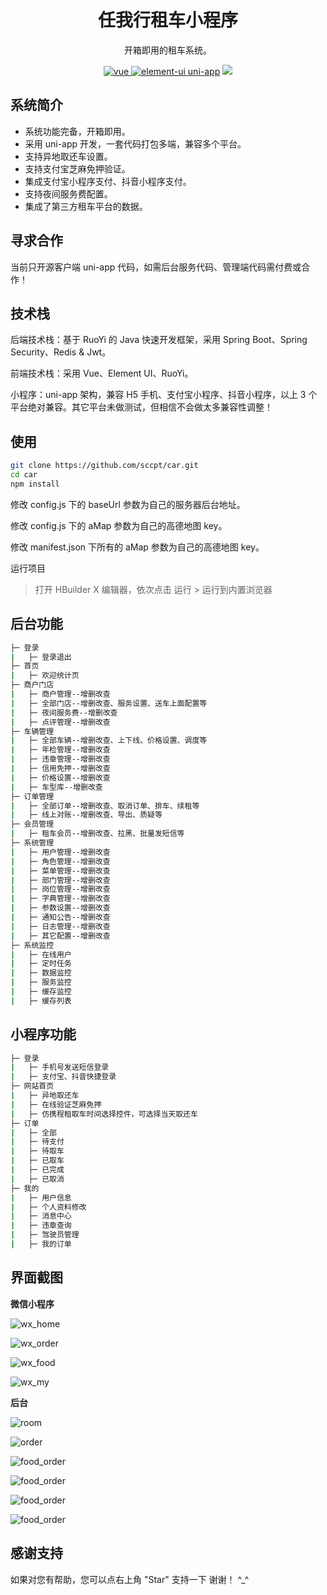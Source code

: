<h1 align="center">任我行租车小程序</h1>

<div align="center">

开箱即用的租车系统。

<a href="https://github.com/vuejs/vue">
<img src="https://img.shields.io/badge/vue-2.6.5-brightgreen.svg" alt="vue">
</a>
<a href="https://github.com/ElemeFE/element">
<img src="https://img.shields.io/badge/element--ui-2.9.1-brightgreen.svg" alt="element-ui">
</a>
<a href="https://gitee.com/dcloud/uni-app">uni-app</a>
<a href="https://gitee.com/y_project/RuoYi-App"><img src="https://img.shields.io/badge/RuoYi-v1.0.0-brightgreen.svg"></a>

</div>

## 系统简介

- 系统功能完备，开箱即用。
- 采用 uni-app 开发，一套代码打包多端，兼容多个平台。
- 支持异地取还车设置。
- 支持支付宝芝麻免押验证。
- 集成支付宝小程序支付、抖音小程序支付。
- 支持夜间服务费配置。
- 集成了第三方租车平台的数据。

## 寻求合作

当前只开源客户端 uni-app 代码，如需后台服务代码、管理端代码需付费或合作！

## 技术栈

后端技术栈：基于 RuoYi 的 Java 快速开发框架，采用 Spring Boot、Spring Security、Redis & Jwt。

前端技术栈：采用 Vue、Element UI、RuoYi。

小程序：uni-app 架构，兼容 H5 手机、支付宝小程序、抖音小程序，以上 3 个平台绝对兼容。其它平台未做测试，但相信不会做太多兼容性调整！

## 使用

```bash
git clone https://github.com/sccpt/car.git
cd car
npm install
```

修改 config.js 下的 baseUrl 参数为自己的服务器后台地址。

修改 config.js 下的 aMap 参数为自己的高德地图 key。

修改 manifest.json 下所有的 aMap 参数为自己的高德地图 key。

运行项目

> 打开 HBuilder X 编辑器，依次点击 运行 > 运行到内置浏览器

## 后台功能

```bash
├─ 登录
|	├─ 登录退出
├─ 首页
|	├─ 欢迎统计页
├─ 商户门店
|	├─ 商户管理--增删改查
|	├─ 全部门店--增删改查、服务设置、送车上面配置等
|	├─ 夜间服务费--增删改查
|	├─ 点评管理--增删改查
├─ 车辆管理
|	├─ 全部车辆--增删改查、上下线、价格设置、调度等
|	├─ 年检管理--增删改查
|	├─ 违章管理--增删改查
|	├─ 信用免押--增删改查
|	├─ 价格设置--增删改查
|	├─ 车型库--增删改查
├─ 订单管理
|	├─ 全部订单--增删改查、取消订单、排车、续租等
|	├─ 线上对账--增删改查、导出、质疑等
├─ 会员管理
|	├─ 租车会员--增删改查、拉黑、批量发短信等
├─ 系统管理
|	├─ 用户管理--增删改查
|	├─ 角色管理--增删改查
|	├─ 菜单管理--增删改查
|	├─ 部门管理--增删改查
|	├─ 岗位管理--增删改查
|	├─ 字典管理--增删改查
|	├─ 参数设置--增删改查
|	├─ 通知公告--增删改查
|	├─ 日志管理--增删改查
|	├─ 其它配置--增删改查
├─ 系统监控
|	├─ 在线用户
|	├─ 定时任务
|	├─ 数据监控
|	├─ 服务监控
|	├─ 缓存监控
|	├─ 缓存列表
```

## 小程序功能

```bash
├─ 登录
|	├─ 手机号发送短信登录
|	├─ 支付宝、抖音快捷登录
├─ 网站首页
|	├─ 异地取还车
|	├─ 在线验证芝麻免押
|	├─ 仿携程租取车时间选择控件，可选择当天取还车
├─ 订单
|	├─ 全部
|	├─ 待支付
|	├─ 待取车
|	├─ 已取车
|	├─ 已完成
|	├─ 已取消
├─ 我的
|	├─ 用户信息
|	├─ 个人资料修改
|	├─ 消息中心
|	├─ 违章查询
|	├─ 驾驶员管理
|	├─ 我的订单
```

## 界面截图

**微信小程序**

![wx_home](http://www.yjnbs.com/car/p1.png)

![wx_order](http://www.yjnbs.com/car/p6.png)

![wx_food](http://www.yjnbs.com/car/p7.png)

![wx_my](http://www.yjnbs.com/car/p8.png)

**后台**

![room](http://www.yjnbs.com/car/index.png)

![order](http://www.yjnbs.com/car/my.png)

![food_order](http://www.yjnbs.com/car/buy.png)

![food_order](http://www.yjnbs.com/car/time.png)

![food_order](http://www.yjnbs.com/car/car.png)

![food_order](http://www.yjnbs.com/car/order.png)

## 感谢支持

如果对您有帮助，您可以点右上角 "Star" 支持一下 谢谢！ ^\_^
